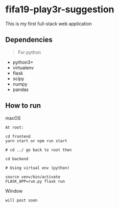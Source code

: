 # fifa19-play3r-suggestion
This is my first full-stack web application

## Dependencies
> For python
- python3+
- virtualenv
- flask
- scipy
- numpy
- pandas

## How to run
macOS
```
At root:

cd frontend
yarn start or npm run start

# cd ../ go back to root then

cd backend

# Using virtual env (python)

source venv/bin/activate
FLASK_APP=run.py flask run
```
Window
```
will post soon
```
